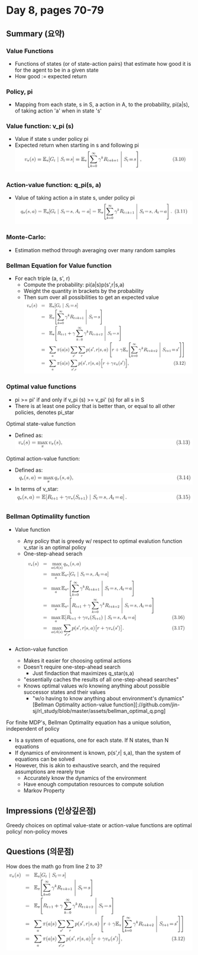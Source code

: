 # Day 8, pages 70-79

## Summary (요약)
### Value Functions
  * Functions of states (or of state-action pairs) that estimate how good it is for the agent to be in a given state
  * How good := expected return

### Policy, pi
  * Mapping from each state, s in S, a action in A, to the probability, pi(a|s), of taking action 'a' when in state 's'

### Value function: v_pi (s)
  * Value if state s under policy pi
  * Expected return when starting in s and following pi
![Value-function](https://github.com/jin-sj/rl_study/blob/master/assets/value_function.png)

### Action-value function: q_pi(s, a)
  * Value of taking action a in state s, under policy pi
![Action-value Function](https://github.com/jin-sj/rl_study/blob/master/assets/action-value_function.png)

### Monte-Carlo:
  * Estimation method through averaging over many random samples

### Bellman Equation for Value function
  * For each triple (a, s', r)
    * Compute the probability: pi(a|s)p(s',r|s,a)
    * Weight the quantity in brackets by the probability
    * Then sum over all possibilities to get an expected value
![Bellman equation for value function](https://github.com/jin-sj/rl_study/blob/master/assets/bellman_eq_for_value_function.png)

### Optimal value functions
* pi >= pi' if and only if v_pi (s) >= v_pi' (s) for all s in S
* There is at least one policy that is better than, or equal to all other policies, denotes pi_star

Optimal state-value function
* Defined as:
![Optimal state-value function](https://github.com/jin-sj/rl_study/blob/master/assets/optimal_state_value_function.png)

Optimal action-value function:
* Defined as:
![Optimal action-value function](https://github.com/jin-sj/rl_study/blob/master/assets/optimal_action_value_function.png)
* In terms of v_star:
![Optimal action-value function in terms of state-value function](https://github.com/jin-sj/rl_study/blob/master/assets/optimal_action_value_function2.png)

### Bellman Optimalilty function
* Value function
  * Any policy that is greedy w/ respect to optimal evalution function v_star is an optimal policy
  * One-step-ahead serach
![Bellman Optimality Value function](https://github.com/jin-sj/rl_study/blob/master/assets/bellman_optimal_value_function.png)

* Action-value function
  * Makes it easier for choosing optimal actions
  * Doesn't require one-step-ahead search
    * Just findaction that maximizes q_star(s,a)
  * "essentially caches the results of all one-step-ahead searches"
  * Knows optimal values w/o knowing anything about possible successor states and their values
    * "w/o having to know anything about environment's dynamics"
[Bellman Optimality action-value function][://github.com/jin-sj/rl_study/blob/master/assets/bellman_optimal_q.png]


For finite MDP's, Bellman Optimality equation has a unique solution, independent of policy
  * Is a system of equations, one for each state. If N states, than N equations
  * If dynamics of environment is known, p(s',r| s,a), than the system of equations can be solved
  * However, this is akin to exhaustive search, and the required assumptions are rearely true
    * Accurately know the dynamics of the environment
    * Have enough computation resources to compute solution
    * Markov Property

## Impressions (인상깊은점)
Greedy choices on optimal value-state or action-value functions are optimal policy/ non-policy moves

## Questions (의문점)
How does the math go from line 2 to 3?
![Bellman equation for value function](https://github.com/jin-sj/rl_study/blob/master/assets/bellman_eq_for_value_function.png)
